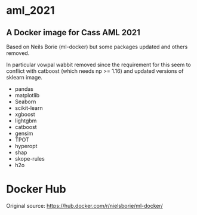 # aml_2021

A Docker image for Cass AML 2021
---

Based on Neils Borie (ml-docker) but some packages updated and others removed.

In particular vowpal wabbit removed since the requirement for this seem to conflict with catboost (which needs np >= 1.16) and updated versions of sklearn image.


* pandas
* matplotlib
* Seaborn
* scikit-learn
* xgboost
* lightgbm
* catboost
* gensim
* TPOT
* hyperopt
* shap
* skope-rules
* h2o


# Docker Hub
Original source: https://hub.docker.com/r/nielsborie/ml-docker/
